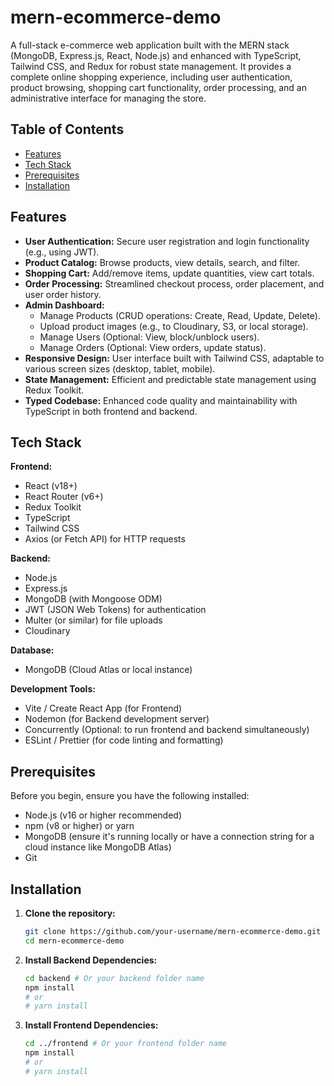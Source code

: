 
# mern-ecommerce-demo

A full-stack e-commerce web application built with the MERN stack (MongoDB, Express.js, React, Node.js) and enhanced with TypeScript, Tailwind CSS, and Redux for robust state management. It provides a complete online shopping experience, including user authentication, product browsing, shopping cart functionality, order processing, and an administrative interface for managing the store.


## Table of Contents

-   [Features](#features)
-   [Tech Stack](#tech-stack)
-   [Prerequisites](#prerequisites)
-   [Installation](#installation)


## Features

-   **User Authentication:** Secure user registration and login functionality (e.g., using JWT).
-   **Product Catalog:** Browse products, view details, search, and filter.
-   **Shopping Cart:** Add/remove items, update quantities, view cart totals.
-   **Order Processing:** Streamlined checkout process, order placement, and user order history.
-   **Admin Dashboard:**
    -   Manage Products (CRUD operations: Create, Read, Update, Delete).
    -   Upload product images (e.g., to Cloudinary, S3, or local storage).
    -   Manage Users (Optional: View, block/unblock users).
    -   Manage Orders (Optional: View orders, update status).
-   **Responsive Design:** User interface built with Tailwind CSS, adaptable to various screen sizes (desktop, tablet, mobile).
-   **State Management:** Efficient and predictable state management using Redux Toolkit.
-   **Typed Codebase:** Enhanced code quality and maintainability with TypeScript in both frontend and backend.

## Tech Stack

**Frontend:**
-   React (v18+)
-   React Router (v6+)
-   Redux Toolkit
-   TypeScript
-   Tailwind CSS
-   Axios (or Fetch API) for HTTP requests

**Backend:**
-   Node.js
-   Express.js
-   MongoDB (with Mongoose ODM)
-   JWT (JSON Web Tokens) for authentication
-   Multer (or similar) for file uploads
-   Cloudinary  <!-- Choose one or specify -->

**Database:**
-   MongoDB (Cloud Atlas or local instance)

**Development Tools:**
-   Vite / Create React App (for Frontend) <!-- Specify which one you used -->
-   Nodemon (for Backend development server)
-   Concurrently (Optional: to run frontend and backend simultaneously)
-   ESLint / Prettier (for code linting and formatting)

## Prerequisites

Before you begin, ensure you have the following installed:
-   Node.js (v16 or higher recommended)
-   npm (v8 or higher) or yarn
-   MongoDB (ensure it's running locally or have a connection string for a cloud instance like MongoDB Atlas)
-   Git

## Installation

1.  **Clone the repository:**
    ```bash
    git clone https://github.com/your-username/mern-ecommerce-demo.git
    cd mern-ecommerce-demo
    ```

2.  **Install Backend Dependencies:**
    ```bash
    cd backend # Or your backend folder name
    npm install
    # or
    # yarn install
    ```

3.  **Install Frontend Dependencies:**
    ```bash
    cd ../frontend # Or your frontend folder name
    npm install
    # or
    # yarn install
    ```

